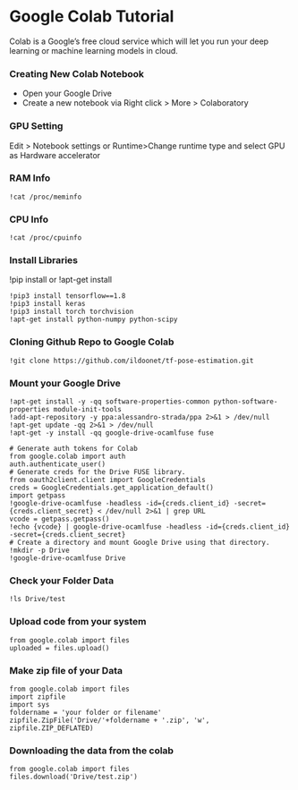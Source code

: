 # Google Colab Tutorial

Colab is a Google’s free cloud service which will let you run your deep learning or machine learning models in cloud.

### Creating New Colab Notebook

* Open your Google Drive
* Create a new notebook via Right click > More > Colaboratory

### GPU Setting

Edit > Notebook settings or Runtime>Change runtime type and select GPU as Hardware accelerator

### RAM Info
```
!cat /proc/meminfo
```

### CPU Info

```
!cat /proc/cpuinfo
```

### Install Libraries

!pip install or !apt-get install

```
!pip3 install tensorflow==1.8
!pip3 install keras
!pip3 install torch torchvision
!apt-get install python-numpy python-scipy
```

### Cloning Github Repo to Google Colab

```
!git clone https://github.com/ildoonet/tf-pose-estimation.git
```
### Mount your Google Drive

```
!apt-get install -y -qq software-properties-common python-software-properties module-init-tools
!add-apt-repository -y ppa:alessandro-strada/ppa 2>&1 > /dev/null
!apt-get update -qq 2>&1 > /dev/null
!apt-get -y install -qq google-drive-ocamlfuse fuse

# Generate auth tokens for Colab
from google.colab import auth
auth.authenticate_user()
# Generate creds for the Drive FUSE library.
from oauth2client.client import GoogleCredentials
creds = GoogleCredentials.get_application_default()
import getpass
!google-drive-ocamlfuse -headless -id={creds.client_id} -secret={creds.client_secret} < /dev/null 2>&1 | grep URL
vcode = getpass.getpass()
!echo {vcode} | google-drive-ocamlfuse -headless -id={creds.client_id} -secret={creds.client_secret}
# Create a directory and mount Google Drive using that directory.
!mkdir -p Drive
!google-drive-ocamlfuse Drive
```

### Check your Folder Data

```
!ls Drive/test
```

### Upload code from your system

```
from google.colab import files
uploaded = files.upload()
```
### Make zip file of your Data

```
from google.colab import files
import zipfile
import sys
foldername = 'your folder or filename'
zipfile.ZipFile('Drive/'+foldername + '.zip', 'w', zipfile.ZIP_DEFLATED)
```

### Downloading the data from the colab

```
from google.colab import files
files.download('Drive/test.zip')
```
